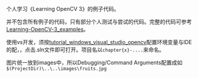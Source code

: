 个人学习《Learning OpenCV 3》的例子代码。

并不包含所有例子的代码，只有部分个人测试与尝试的代码。完整的代码可参考[Learning-OpenCV-3_examples](https://github.com/oreillymedia/Learning-OpenCV-3_examples)。

使用vs开发，须按[tutorial_windows_visual_studio_opencv](https://docs.opencv.org/4.6.0/dd/d6e/tutorial_windows_visual_studio_opencv.html)配置环境变量与IDE的配，，点击.sln文件即可打开。项目名以`chapter{x}-....`来命名。

图片统一放到images中，所以Debugging/Command Arguments配置成如`$(ProjectDir)\..\..\images\fruits.jpg`